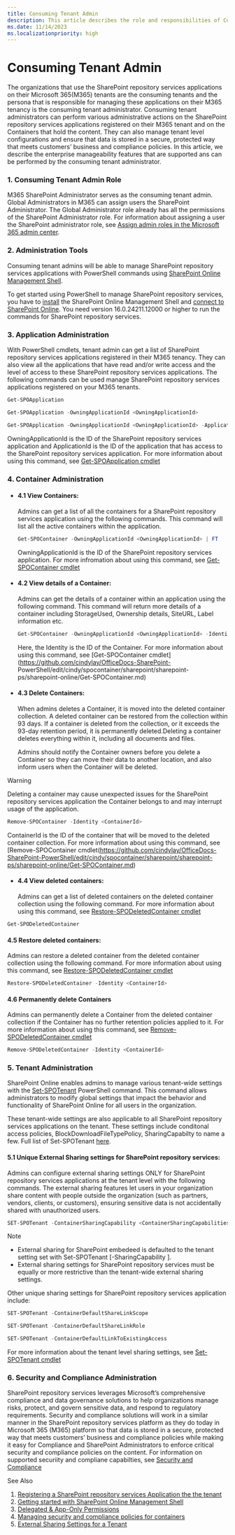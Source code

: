 ```yaml
---
title: Consuming Tenant Admin
description: This article describes the role and responsibilities of Consuming Tenant Admin in SharePoint repository services
ms.date: 11/14/2023
ms.localizationpriority: high
---
```

# Consuming Tenant Admin

The organizations that use the SharePoint repository services applications on their Microsoft 365(M365) tenants are the consuming tenants and the persona that is responsible for managing these applications on their M365 tenancy is the consuming tenant administrator. Consuming tenant administrators can perform various administrative actions on the SharePoint repository services applications registered on their M365 tenant and on the Containers that hold the content. They can also manage tenant level configurations and ensure that data is stored in a secure, protected way that meets customers’ business and compliance policies. In this article, we describe the enterprise manageability features that are supported ans can be performed by the consuming tenant administrator.  

### 1. Consuming Tenant Admin Role 

M365 SharePoint Administrator serves as the consuming tenant admin.  Global Administrators in M365 can assign users the SharePoint Administrator. The Global Administrator role already has all the permissions of the SharePoint Administrator role. For information about assigning a user the SharePoint administrator role, see [Assign admin roles in the Microsoft 365 admin center](https://learn.microsoft.com/en-us/microsoft-365/admin/add-users/assign-admin-roles?view=o365-worldwide). 

### 2. Administration Tools

Consuming tenant admins will be able to manage SharePoint repository services applications with PowerShell commands using [SharePoint Online Management Shell](https://learn.microsoft.com/en-us/powershell/sharepoint/sharepoint-online/connect-sharepoint-online). 

To get started using PowerShell to manage SharePoint repository services, you have to [install](https://www.microsoft.com/en-us/download/details.aspx?id=35588) the SharePoint Online Management Shell and [connect to SharePoint Online](https://learn.microsoft.com/en-us/powershell/module/sharepoint-online/connect-sposervice?view=sharepoint-ps). You need version 16.0.24211.12000 or higher to run the commands for SharePoint repository services.

### 3. Application Administration

With PowerShell cmdlets, tenant admin can get a list of SharePoint repository services applications registered in their M365 tenancy. They can also view all the applications that have read and/or write access and the level of access to these SharePoint repository services applications.
The following commands can be used manage SharePoint repository services applications registered on your M365 tenants. 

```powershell
Get-SPOApplication
```
```powershell
Get-SPOApplication -OwningApplicationId <OwningApplicationId>
```
```powershell
Get-SPOApplication -OwningApplicationId <OwningApplicationId> -ApplicationId <ApplicationId>
```
OwningApplicationId is the ID of the SharePoint repository services application and ApplicationId is the ID of the application that has access to the SharePoint repository services application.
For more information about using this command, see [Get-SPOApplication cmdlet](https://github.com/cindylay/OfficeDocs-SharePoint-PowerShell/edit/cindy/spocontainer/sharepoint/sharepoint-ps/sharepoint-online/Get-SPOContainer.md)

### 4. Container Administration

* #### 4.1 **View Containers:** 
  Admins can get a list of all the containers for a SharePoint repository services application using the following commands. This command will list all the active containers within the   application.

  ```powershell
  Get-SPOContainer -OwningApplicationId <OwningApplicationId> | FT
  ```
  OwningApplicationId is the ID of the SharePoint repository services application. For more infromation about using this command, see [Get-SPOContainer cmdlet](https://github.com/cindylay/OfficeDocs-SharePoint-PowerShell/edit/cindy/spocontainer/sharepoint/sharepoint-ps/sharepoint-online/Get-SPOContainer.md)

* #### 4.2 **View details of a Container:** 
  Admins can get the details of a container within an application using the following command. This command will return more details of a container including StorageUsed, Ownership     details, SiteURL, Label information etc.
  
  ```powershell
  Get-SPOContainer -OwningApplicationId <OwningApplicationId> -Identity <ContainerId>  
  ```
  Here, the Identity is the ID of the Container. For more information about using this command, see [Get-SPOContainer cmdlet](https://github.com/cindylay/OfficeDocs-SharePoint-  PowerShell/edit/cindy/spocontainer/sharepoint/sharepoint-ps/sharepoint-online/Get-SPOContainer.md)

* #### 4.3 **Delete Containers:** 
  When admins deletes a Container, it is moved into the deleted container collection. A deleted container can be restored from the collection within 93 days. If a container is deleted     from the collection, or it exceeds the 93-day retention period, it is permanently deleted.Deleting a container deletes everything within it, including all documents and files.

  Admins should notify the Container owners before you delete a Container so they can move their data to another location, and also inform users when the Container will be deleted.

> [!WARNING]
> Deleting a container may cause unexpected issues for the SharePoint repository services application the Container belongs to and may interrupt usage of the application.
>
   ```powershell
  Remove-SPOContainer -Identity <ContainerId> 
  ```
  ContainerId is the ID of the container that will be moved to the deleted container collection. For more information about using this command, see [Remove-SPOContainer cmdlet(https://github.com/cindylay/OfficeDocs-SharePoint-PowerShell/edit/cindy/spocontainer/sharepoint/sharepoint-ps/sharepoint-online/Get-SPOContainer.md)

* #### 4.4 **View deleted containers:** 
  Admins can get a list of deleted containers on the deleted container collection using the following command. For more information about using this command, see [Restore-SPODeletedContainer cmdlet](https://github.com/cindylay/OfficeDocs-SharePoint-PowerShell/edit/cindy/spocontainer/sharepoint/sharepoint-ps/sharepoint-online/Get-SPOContainer.md)
```powershell
Get-SPODeletedContainer
```
#### 4.5 **Restore deleted containers:** 
Admins can restore a deleted container from the deleted container collection using the following command. For more information about using this command, see [Restore-SPODeletedContainer cmdlet](https://github.com/cindylay/OfficeDocs-SharePoint-PowerShell/edit/cindy/spocontainer/sharepoint/sharepoint-ps/sharepoint-online/Get-SPOContainer.md)
```powershell
Restore-SPODeletedContainer -Identity <ContainerId>
```
#### 4.6 **Permanently delete Containers** 
Admins can permanently delete a Container from the deleted container collection if the Container has no further retention policies applied to it. For more information about using this command, see [Remove-SPODeletedContainer cmdlet](https://github.com/cindylay/OfficeDocs-SharePoint-PowerShell/edit/cindy/spocontainer/sharepoint/sharepoint-ps/sharepoint-online/Get-SPOContainer.md) 
```powershell
Remove-SPODeletedContainer -Identity <ContainerId>
```

### 5. Tenant Administration

SharePoint Online enables admins to manage various tenant-wide settings with the [Set-SPOTenant](https://learn.microsoft.com/en-us/powershell/module/sharepoint-online/set-spotenant?view=sharepoint-ps) PowerShell command. This command allows administrators to modify global settings that impact the behavior and functionality of SharePoint Online for all users in the organization. 

These tenant-wide settings are also applicable to all SharePoint repository services applications on the tenant. These settings include conditonal access policies, BlockDownloadFileTypePolicy, SharingCapabilty to name a few.  Full list of Set-SPOTenant [here](https://learn.microsoft.com/en-us/powershell/module/sharepoint-online/set-spotenant?view=sharepoint-ps).


#### 5.1 **Unique External Sharing settings for SharePoint repository services:**

Admins can configure external sharing settings ONLY for SharePoint repository services applications at the tenant level with the following commands. The external sharing features let users in your organization share content with people outside the organization (such as partners, vendors, clients, or customers), ensuring sensitive data is not accidentally shared with unauthorized users.
  
```powershell
SET-SPOTenant -ContainerSharingCapability <ContainerSharingCapabilities>
```
> [!NOTE]
> * External sharing for SharePoint embedeed is defaulted to the tenant setting set with Set-SPOTenant [-SharingCapability <SharingCapabilities>].
> * External sharing settings for SharePoint repository services must be equally or more restrictive than the tenant-wide external sharing settings.


Other unique sharing settings for SharePoint repository services application include:
```powershell
SET-SPOTenant -ContainerDefaultShareLinkScope 
```

```powershell
SET-SPOTenant -ContainerDefaultShareLinkRole
```

 ```powershell
SET-SPOTenant -ContainerDefaultLinkToExistingAccess 
```
For more information about the tenant level sharing settings, see [Set-SPOTenant cmdlet](https://github.com/cindylay/OfficeDocs-SharePoint-PowerShell/edit/cindy/spocontainer/sharepoint/sharepoint-ps/sharepoint-online/Get-SPOContainer.md) 

  
### 6. Security and Compliance Administration
SharePoint repository services leverages Microsoft’s comprehensive compliance and data governance solutions to help organizations manage risks, protect, and govern sensitive data, and respond to regulatory requirements. Security and compliance solutions will work in a similar manner in the SharePoint repository services platform as they do today in Microsoft 365 (M365) platform so that data is stored in a secure, protected way that meets customers’ business and compliance policies while making it easy for Compliance and SharePoint Administrators to enforce critical security and compliance policies on the content. For information on supported securiity and compliane capabilties, see [Security and Compliance](repository-services/concepts/security-and-compliance.md)

See Also
1. [Registering a SharePoint repository services Application the the tenant](https://learn.microsoft.com/en-us/powershell/sharepoint/sharepoint-online/connect-sharepoint-online)
2. [Getting started with SharePoint Online Management Shell](https://learn.microsoft.com/en-us/powershell/sharepoint/sharepoint-online/connect-sharepoint-online)
3. [Delegated & App-Only Permissions](https://learn.microsoft.com/en-us/powershell/sharepoint/sharepoint-online/connect-sharepoint-online)  
4. [Managing security and compliance policies for containers](https://learn.microsoft.com/en-us/powershell/sharepoint/sharepoint-online/connect-sharepoint-online)
5. [External Sharing Settings for a Tenant](https://learn.microsoft.com/en-us/powershell/sharepoint/sharepoint-online/connect-sharepoint-online)
